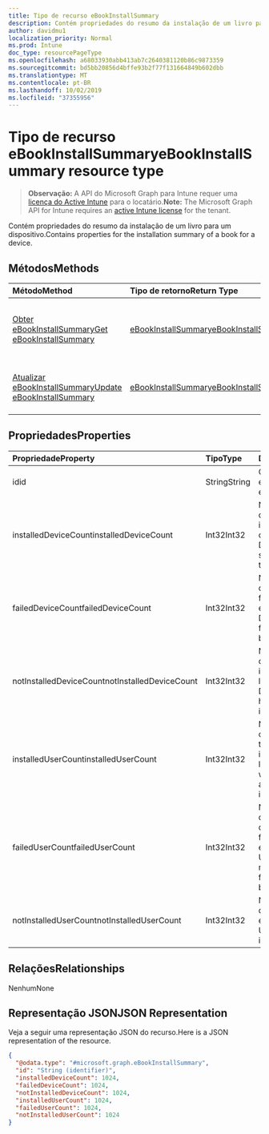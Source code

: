 ```yaml
---
title: Tipo de recurso eBookInstallSummary
description: Contém propriedades do resumo da instalação de um livro para um dispositivo.
author: davidmu1
localization_priority: Normal
ms.prod: Intune
doc_type: resourcePageType
ms.openlocfilehash: a68033930abb413ab7c2640381120b86c9873359
ms.sourcegitcommit: bd5bb20856d4bffe93b2f77f131664849b602dbb
ms.translationtype: MT
ms.contentlocale: pt-BR
ms.lasthandoff: 10/02/2019
ms.locfileid: "37355956"
---
```

# <a name="ebookinstallsummary-resource-type"></a><span data-ttu-id="613c9-103">Tipo de recurso eBookInstallSummary</span><span class="sxs-lookup"><span data-stu-id="613c9-103">eBookInstallSummary resource type</span></span>

> <span data-ttu-id="613c9-104">**Observação:** A API do Microsoft Graph para Intune requer uma [licença do Active Intune](https://go.microsoft.com/fwlink/?linkid=839381) para o locatário.</span><span class="sxs-lookup"><span data-stu-id="613c9-104">**Note:** The Microsoft Graph API for Intune requires an [active Intune license](https://go.microsoft.com/fwlink/?linkid=839381) for the tenant.</span></span>

<span data-ttu-id="613c9-105">Contém propriedades do resumo da instalação de um livro para um dispositivo.</span><span class="sxs-lookup"><span data-stu-id="613c9-105">Contains properties for the installation summary of a book for a device.</span></span>

## <a name="methods"></a><span data-ttu-id="613c9-106">Métodos</span><span class="sxs-lookup"><span data-stu-id="613c9-106">Methods</span></span>
|<span data-ttu-id="613c9-107">Método</span><span class="sxs-lookup"><span data-stu-id="613c9-107">Method</span></span>|<span data-ttu-id="613c9-108">Tipo de retorno</span><span class="sxs-lookup"><span data-stu-id="613c9-108">Return Type</span></span>|<span data-ttu-id="613c9-109">Descrição</span><span class="sxs-lookup"><span data-stu-id="613c9-109">Description</span></span>|
|:---|:---|:---|
|[<span data-ttu-id="613c9-110">Obter eBookInstallSummary</span><span class="sxs-lookup"><span data-stu-id="613c9-110">Get eBookInstallSummary</span></span>](../api/intune-books-ebookinstallsummary-get.md)|[<span data-ttu-id="613c9-111">eBookInstallSummary</span><span class="sxs-lookup"><span data-stu-id="613c9-111">eBookInstallSummary</span></span>](../resources/intune-books-ebookinstallsummary.md)|<span data-ttu-id="613c9-112">Ler propriedades e relações de objetos de [eBookInstallSummary](../resources/intune-books-ebookinstallsummary.md).</span><span class="sxs-lookup"><span data-stu-id="613c9-112">Read properties and relationships of the [eBookInstallSummary](../resources/intune-books-ebookinstallsummary.md) object.</span></span>|
|[<span data-ttu-id="613c9-113">Atualizar eBookInstallSummary</span><span class="sxs-lookup"><span data-stu-id="613c9-113">Update eBookInstallSummary</span></span>](../api/intune-books-ebookinstallsummary-update.md)|[<span data-ttu-id="613c9-114">eBookInstallSummary</span><span class="sxs-lookup"><span data-stu-id="613c9-114">eBookInstallSummary</span></span>](../resources/intune-books-ebookinstallsummary.md)|<span data-ttu-id="613c9-115">Atualizar as propriedades de um objeto de [eBookInstallSummary](../resources/intune-books-ebookinstallsummary.md).</span><span class="sxs-lookup"><span data-stu-id="613c9-115">Update the properties of a [eBookInstallSummary](../resources/intune-books-ebookinstallsummary.md) object.</span></span>|

## <a name="properties"></a><span data-ttu-id="613c9-116">Propriedades</span><span class="sxs-lookup"><span data-stu-id="613c9-116">Properties</span></span>
|<span data-ttu-id="613c9-117">Propriedade</span><span class="sxs-lookup"><span data-stu-id="613c9-117">Property</span></span>|<span data-ttu-id="613c9-118">Tipo</span><span class="sxs-lookup"><span data-stu-id="613c9-118">Type</span></span>|<span data-ttu-id="613c9-119">Descrição</span><span class="sxs-lookup"><span data-stu-id="613c9-119">Description</span></span>|
|:---|:---|:---|
|<span data-ttu-id="613c9-120">id</span><span class="sxs-lookup"><span data-stu-id="613c9-120">id</span></span>|<span data-ttu-id="613c9-121">String</span><span class="sxs-lookup"><span data-stu-id="613c9-121">String</span></span>|<span data-ttu-id="613c9-122">Chave da entidade.</span><span class="sxs-lookup"><span data-stu-id="613c9-122">Key of the entity.</span></span>|
|<span data-ttu-id="613c9-123">installedDeviceCount</span><span class="sxs-lookup"><span data-stu-id="613c9-123">installedDeviceCount</span></span>|<span data-ttu-id="613c9-124">Int32</span><span class="sxs-lookup"><span data-stu-id="613c9-124">Int32</span></span>|<span data-ttu-id="613c9-125">Número de dispositivos que instalaram este livro com êxito.</span><span class="sxs-lookup"><span data-stu-id="613c9-125">Number of Devices that have successfully installed this book.</span></span>|
|<span data-ttu-id="613c9-126">failedDeviceCount</span><span class="sxs-lookup"><span data-stu-id="613c9-126">failedDeviceCount</span></span>|<span data-ttu-id="613c9-127">Int32</span><span class="sxs-lookup"><span data-stu-id="613c9-127">Int32</span></span>|<span data-ttu-id="613c9-128">Número de dispositivos que falharam ao instalar este livro.</span><span class="sxs-lookup"><span data-stu-id="613c9-128">Number of Devices that have failed to install this book.</span></span>|
|<span data-ttu-id="613c9-129">notInstalledDeviceCount</span><span class="sxs-lookup"><span data-stu-id="613c9-129">notInstalledDeviceCount</span></span>|<span data-ttu-id="613c9-130">Int32</span><span class="sxs-lookup"><span data-stu-id="613c9-130">Int32</span></span>|<span data-ttu-id="613c9-131">Número de dispositivos que não instalaram este livro.</span><span class="sxs-lookup"><span data-stu-id="613c9-131">Number of Devices that does not have this book installed.</span></span>|
|<span data-ttu-id="613c9-132">installedUserCount</span><span class="sxs-lookup"><span data-stu-id="613c9-132">installedUserCount</span></span>|<span data-ttu-id="613c9-133">Int32</span><span class="sxs-lookup"><span data-stu-id="613c9-133">Int32</span></span>|<span data-ttu-id="613c9-134">Número de usuários cujos dispositivos tiveram êxito ao instalar este livro.</span><span class="sxs-lookup"><span data-stu-id="613c9-134">Number of Users whose devices have all succeeded to install this book.</span></span>|
|<span data-ttu-id="613c9-135">failedUserCount</span><span class="sxs-lookup"><span data-stu-id="613c9-135">failedUserCount</span></span>|<span data-ttu-id="613c9-136">Int32</span><span class="sxs-lookup"><span data-stu-id="613c9-136">Int32</span></span>|<span data-ttu-id="613c9-137">Número de usuários que têm um ou mais dispositivos que falharam ao instalar este livro.</span><span class="sxs-lookup"><span data-stu-id="613c9-137">Number of Users that have 1 or more device that failed to install this book.</span></span>|
|<span data-ttu-id="613c9-138">notInstalledUserCount</span><span class="sxs-lookup"><span data-stu-id="613c9-138">notInstalledUserCount</span></span>|<span data-ttu-id="613c9-139">Int32</span><span class="sxs-lookup"><span data-stu-id="613c9-139">Int32</span></span>|<span data-ttu-id="613c9-140">Número de usuários que não instalaram este livro.</span><span class="sxs-lookup"><span data-stu-id="613c9-140">Number of Users that did not install this book.</span></span>|

## <a name="relationships"></a><span data-ttu-id="613c9-141">Relações</span><span class="sxs-lookup"><span data-stu-id="613c9-141">Relationships</span></span>
<span data-ttu-id="613c9-142">Nenhum</span><span class="sxs-lookup"><span data-stu-id="613c9-142">None</span></span>

## <a name="json-representation"></a><span data-ttu-id="613c9-143">Representação JSON</span><span class="sxs-lookup"><span data-stu-id="613c9-143">JSON Representation</span></span>
<span data-ttu-id="613c9-144">Veja a seguir uma representação JSON do recurso.</span><span class="sxs-lookup"><span data-stu-id="613c9-144">Here is a JSON representation of the resource.</span></span>
<!-- {
  "blockType": "resource",
  "keyProperty": "id",
  "@odata.type": "microsoft.graph.eBookInstallSummary"
}
-->
``` json
{
  "@odata.type": "#microsoft.graph.eBookInstallSummary",
  "id": "String (identifier)",
  "installedDeviceCount": 1024,
  "failedDeviceCount": 1024,
  "notInstalledDeviceCount": 1024,
  "installedUserCount": 1024,
  "failedUserCount": 1024,
  "notInstalledUserCount": 1024
}
```




